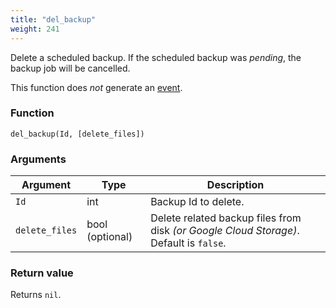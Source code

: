 ```yaml
---
title: "del_backup"
weight: 241
---
```



Delete a scheduled backup. If the scheduled backup was *pending*, the backup job will be cancelled.

This function does *not* generate an [event](../../overview/events).

### Function

`del_backup(Id, [delete_files])`

### Arguments

Argument | Type | Description
--------- | ----------- | -----------
`Id` | int | Backup Id to delete.
`delete_files` | bool (optional) | Delete related backup files from disk *(or Google Cloud Storage)*. Default is `false`.

### Return value

Returns `nil`.
